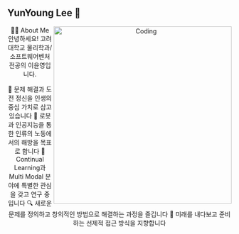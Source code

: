 ## YunYoung Lee 👋
<div align="center">

🧑‍💻 About Me
<img align="right" alt="Coding" width="400" src="https://media.giphy.com/media/v1.Y2lkPTc5MGI3NjExcXk3cnFyanl3OGFnM3Z5MGpwcmxsczAzZDY3NGQ1ZGlnN3lvaGZqbCZlcD12MV9pbnRlcm5hbF9naWZfYnlfaWQmY3Q9Zw/qgQUggAC3Pfv687qPC/giphy.gif">
안녕하세요! 고려대학교 물리학과/소프트웨어벤처 전공의 이윤영입니다.

🎯 문제 해결과 도전 정신을 인생의 중심 가치로 삼고 있습니다
🤖 로봇과 인공지능을 통한 인류의 노동에서의 해방을 목표로 합니다
🧠 Continual Learning과 Multi Modal 분야에 특별한 관심을 갖고 연구 중입니다
🔍 새로운 문제를 정의하고 창의적인 방법으로 해결하는 과정을 즐깁니다
🚀 미래를 내다보고 준비하는 선제적 접근 방식을 지향합니다


<!--
**yunyounglee99/yunyounglee99** is a ✨ _special_ ✨ repository because its `README.md` (this file) appears on your GitHub profile.

Here are some ideas to get you started:

- 🔭 I’m currently working on ...
- 🌱 I’m currently learning ...
- 👯 I’m looking to collaborate on ...
- 🤔 I’m looking for help with ...
- 💬 Ask me about ...
- 📫 How to reach me: ...
- 😄 Pronouns: ...
- ⚡ Fun fact: ...
-->
